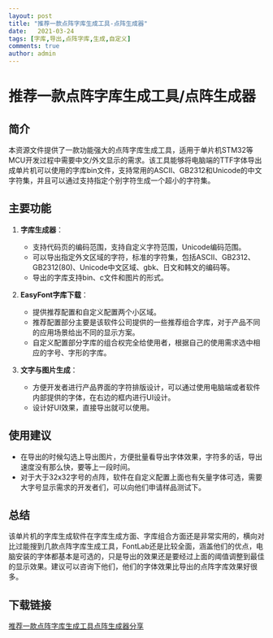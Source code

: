 ```yaml
---
layout: post
title: "推荐一款点阵字库生成工具-点阵生成器"
date:   2021-03-24
tags: [字库,导出,点阵字库,生成,自定义]
comments: true
author: admin
---
```

# 推荐一款点阵字库生成工具/点阵生成器

## 简介
本资源文件提供了一款功能强大的点阵字库生成工具，适用于单片机STM32等MCU开发过程中需要中文/外文显示的需求。该工具能够将电脑端的TTF字体导出成单片机可以使用的字库bin文件，支持常用的ASCII、GB2312和Unicode的中文字符集，并且可以通过支持指定个别字符生成一个超小的字符集。

## 主要功能
1. **字库生成器**：
   - 支持代码页的编码范围，支持自定义字符范围，Unicode编码范围。
   - 可以导出指定外文区域的字符，标准的字符集，包括ASCII、GB2312、GB2312(80)、Unicode中文区域、gbk、日文和韩文的编码等。
   - 导出的字库支持bin、c文件和图片的形式。

2. **EasyFont字库下载**：
   - 提供推荐配置和自定义配置两个小区域。
   - 推荐配置部分主要是该软件公司提供的一些推荐组合字库，对于产品不同的应用场景给出不同的显示方案。
   - 自定义配置部分字库的组合权完全给使用者，根据自己的使用需求选中相应的字号、字形的字库。

3. **文字与图片生成**：
   - 方便开发者进行产品界面的字符排版设计，可以通过使用电脑端或者软件内部提供的字体，在右边的框内进行UI设计。
   - 设计好UI效果，直接导出就可以使用。

## 使用建议
- 在导出的时候勾选上导出图片，方便批量看导出字体效果，字符多的话，导出速度没有那么快，要等上一段时间。
- 对于大于32x32字号的点阵，软件在自定义配置上面也有矢量字体可选，需要大字号显示需求的开发者们，可以向他们申请样品测试下。

## 总结
该单片机的字库生成软件在字库生成方面、字库组合方面还是非常实用的，横向对比过能搜到几款点阵字库生成工具，FontLab还是比较全面，涵盖他们的优点，电脑安装的字体都基本是可选的，只是导出的效果还是要经过上面的阈值调整到最佳的显示效果。建议可以咨询下他们，他们的字体效果比导出的点阵字库效果好很多。

## 下载链接

[推荐一款点阵字库生成工具点阵生成器分享](https://pan.quark.cn/s/e8567099c7e2)